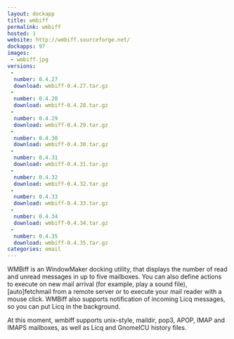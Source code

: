 ```yaml
---
layout: dockapp
title: wmbiff
permalink: wmbiff
hosted: 1
website: http://wmbiff.sourceforge.net/
dockapps: 97
images:
 - wmbiff.jpg
versions:
 -
  number: 0.4.27
  download: wmbiff-0.4.27.tar.gz
 -
  number: 0.4.28
  download: wmbiff-0.4.28.tar.gz
 -
  number: 0.4.29
  download: wmbiff-0.4.29.tar.gz
 -
  number: 0.4.30
  download: wmbiff-0.4.30.tar.gz
 -
  number: 0.4.31
  download: wmbiff-0.4.31.tar.gz
 -
  number: 0.4.32
  download: wmbiff-0.4.32.tar.gz
 -
  number: 0.4.33
  download: wmbiff-0.4.33.tar.gz
 -
  number: 0.4.34
  download: wmbiff-0.4.34.tar.gz
 -
  number: 0.4.35
  download: wmbiff-0.4.35.tar.gz
categories: email
---
```

WMBiff is an WindowMaker docking utility, that displays the number of read
and unread messages in up to five mailboxes.
You can also define actions to execute on new mail arrival (for example,
play a sound file), [auto]fetchmail from a remote server or to execute your
mail reader with a mouse click. WMBiff also supports notification of
incoming Licq messages, so you can put Licq in the background.

At this moment, wmbiff supports unix-style, maildir, pop3, APOP, IMAP
and IMAPS mailboxes, as well as Licq and GnomeICU history files.
